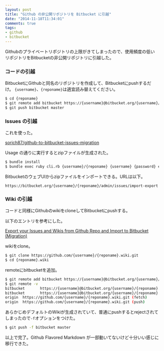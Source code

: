 ```yaml
---
layout: post
title: "Github の非公開リポジトリを Bitbucket に引越"
date: "2014-11-18T11:34:01"
comments: true
tags: 
- github
- bitbucket
---
```


Githubのプライベートリポジトリの上限がきてしまったので、使用頻度の低いリポジトリをBitbucketの非公開リポジトリに引越した。

<!--more-->

### コードの引越

BitbucketにGithubと同名のリポジトリを作成して、Bitbucketにpushするだけ。
`{username}`、`{reponame}`は適宜読み替えてください。

```bash
$ cd {reponame}
$ git remote add bitbucket https://{username}@bitbucket.org/{username}/{reponame}.git
$ git push bitbucket master
```

### Issues の引越

これを使った。

[sorich87/github-to-bitbucket-issues-migration](https://github.com/sorich87/github-to-bitbucket-issues-migration)

Usage の通りに実行するとzipファイルが生成された。

```bash
$ bundle install
$ bundle exec ruby cli.rb {username}/{reponame} {username} {password} exportfilename.zip
```

BitbucketのウェブUIからzipファイルをインポートできる。URLは以下。

`https://bitbucket.org/{username}/{reponame}/admin/issues/import-export`

### Wiki の引越

コードと同様にGithubのwikiをcloneしてBitbucketにpushする。

以下のエントリを参考にした。

[Export your Issues and Wikis from Github Repo and Import to Bitbucket (Migration)](http://codetheory.in/export-your-issues-and-wikis-from-github-repo-and-import-to-bitbucket-migration/)

wikiをclone。

```bash
$ git clone https://github.com/{username}/{reponame}.wiki.git
$ cd {reponame}.wiki
```

remoteにbitbucketを追加。

```bash
$ git remote add bitbucket https://{username}@bitbucket.org/{username}/{reponame}.git/wiki
$ git remote -v
bitbucket       https://{username}@bitbucket.org/{username}/{reponame}.git/wiki (fetch)
bitbucket       https://{username}@bitbucket.org/{username}/{reponame}.git/wiki (push)
origin  https://github.com/{username}/{reponame}.wiki.git (fetch)
origin  https://github.com/{username}/{reponame}.wiki.git (push)
```

あらかじめデフォルトのWikiが生成されていて、普通にpushするとrejectされてしまったので`-f`オプションをつけた。

```bash
$ git push -f bitbucket master
```

以上で完了。Github Flavored Markdown が一部動いてないけど十分いい感じに移行できた。

